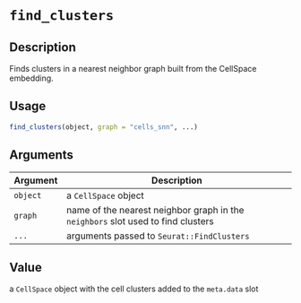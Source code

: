 # `find_clusters`

## Description

Finds clusters in a nearest neighbor graph built from the CellSpace embedding.

## Usage

``` r
find_clusters(object, graph = "cells_snn", ...)
```

## Arguments

| Argument | Description                                                                      |
|---------------------------------|---------------------------------------|
| `object` | a `CellSpace` object                                                             |
| `graph`  | name of the nearest neighbor graph in the `neighbors` slot used to find clusters |
| `...`    | arguments passed to `Seurat::FindClusters`                                       |

## Value

a `CellSpace` object with the cell clusters added to the `meta.data` slot
